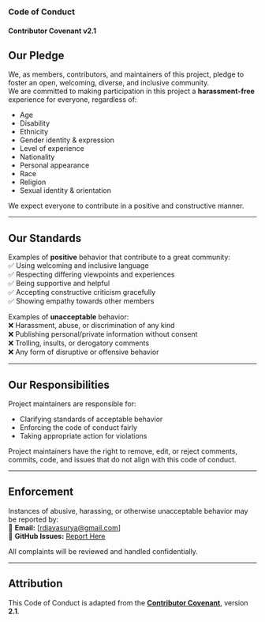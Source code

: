 ### **Code of Conduct**  
#### **Contributor Covenant v2.1**  

## **Our Pledge**  
We, as members, contributors, and maintainers of this project, pledge to foster an open, welcoming, diverse, and inclusive community.  
We are committed to making participation in this project a **harassment-free** experience for everyone, regardless of:  
- Age  
- Disability  
- Ethnicity  
- Gender identity & expression  
- Level of experience  
- Nationality  
- Personal appearance  
- Race  
- Religion  
- Sexual identity & orientation  

We expect everyone to contribute in a positive and constructive manner.

---

## **Our Standards**  

Examples of **positive** behavior that contribute to a great community:  
✅ Using welcoming and inclusive language  
✅ Respecting differing viewpoints and experiences  
✅ Being supportive and helpful  
✅ Accepting constructive criticism gracefully  
✅ Showing empathy towards other members  

Examples of **unacceptable** behavior:  
❌ Harassment, abuse, or discrimination of any kind  
❌ Publishing personal/private information without consent  
❌ Trolling, insults, or derogatory comments  
❌ Any form of disruptive or offensive behavior  

---

## **Our Responsibilities**  
Project maintainers are responsible for:  
- Clarifying standards of acceptable behavior  
- Enforcing the code of conduct fairly  
- Taking appropriate action for violations  

Project maintainers have the right to remove, edit, or reject comments, commits, code, and issues that do not align with this code of conduct.

---

## **Enforcement**  
Instances of abusive, harassing, or otherwise unacceptable behavior may be reported by:  
📧 **Email:** [rdjayasurya@gmail.com]  
📝 **GitHub Issues:** [Report Here](https://github.com/jayasuryard31/video-call-app-using-webrtc/issues)  

All complaints will be reviewed and handled confidentially.

---

## **Attribution**  
This Code of Conduct is adapted from the **[Contributor Covenant](https://www.contributor-covenant.org/)**, version **2.1**.  
